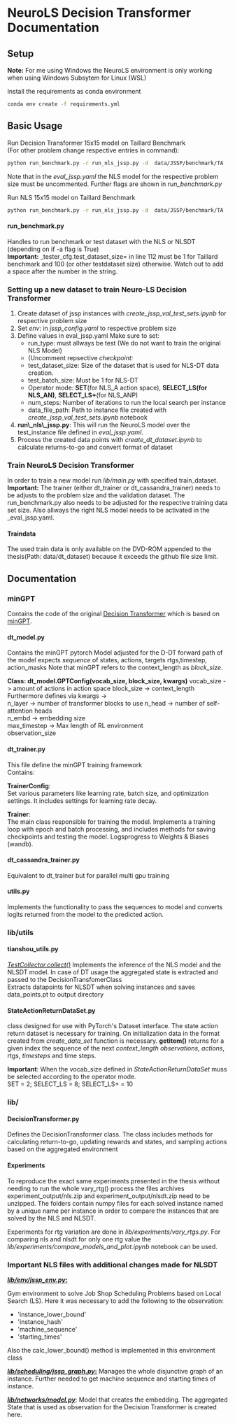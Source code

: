 # NeuroLS Decision Transformer Documentation
## Setup
**Note:** For me using Windows the NeuroLS environment is only working when using Windows Subsytem for Linux  (WSL)  

Install the requirements as conda environment
```sh
conda env create -f requirements.yml
```
## Basic Usage
Run Decision Transformer 15x15 model on Taillard Benchmark   
(For other problem change respective entries in command):

```sh
python run_benchmark.py -r run_nls_jssp.py -d  data/JSSP/benchmark/TA -g 15x15 -p jssp -m nls -e eval_jssp --args "env=jssp15x15_unf" -n 200 -x  15x15/NLSDT_100/brisk-lake-1290.pt -a True --rtg_factor 1.0 
```
Note that in the _eval_jssp.yaml_ the NLS model for the respective problem size must be uncommented.
Further flags are shown in _run_benchmark.py_


Run NLS 15x15 model on Taillard Benchmark
```sh
python run_benchmark.py -r run_nls_jssp.py -d  data/JSSP/benchmark/TA -g 15x15 -p jssp -m nls -e eval_jssp --args "env=jssp15x15_unf" -n 200
```

#### run_benchmark.py
Handles to run benchmark or test dataset with the NLS or NLSDT (depending on if -a flag is True)  
**Important:** _tester_cfg.test_dataset_size= in line 112 must be 1 for Taillard benchmark and 100 (or other testdataset size) otherwise.
Watch out to add a space after the number in the string.

### Setting up a new dataset to train Neuro-LS Decision Transformer
<ol>
    <li> Create dataset of jssp instances with <i>create_jssp_val_test_sets.ipynb</i> for respective problem size 
    </li>
<li> Set <i>env</i>: in <i>jssp_config.yaml</i> to respective problem size</li>
<li> Define values in eval_jssp.yaml 
    Make sure to set:
    <ul>
        <li>run_type: must allways be test (We do not want to train the original NLS Model)</li>
        <li>(Uncomment repsective <i>checkpoint:</i> </li>
        <li>test_dataset_size: Size of the dataset that is used for NLS-DT data creation.</li>
        <li>test_batch_size: Must be 1 for NLS-DT</li>
        <li>Operator mode: <b>SET</b>(for NLS_A action space), <b>SELECT_LS(for NLS_AN)</b>, <b>SELECT_LS+</b>(for NLS_ANP)</li>
        <li>num_steps: Number of iterations to run the local search per instance</li>
        <li>data_file_path: Path to instance file created with <i>create_jssp_val_test_sets.ipynb</i> notebook</li>
    </ul>
</li>
<li><b>run\_nls\_jssp.py</b>: This will run the NeuroLS model over the test_instance file defined in <i>eval_jssp.yaml</i>.
</li>
<li>Process the created data points with <i>create_dt_dataset.ipynb</i> to calculate returns-to-go and convert format of dataset</li>
</ol>

### Train NeuroLS Decision Transformer ###
In order to train a new model run _lib/main.py_ with specified train_dataset.
**Important:** The trainer (either dt_trainer or dt_cassandra_trainer) needs to be adjusts to the problem size and the validation dataset.
The run_benchmark.py also needs to be adjusted for the respective training data set size. Also allways the right NLS model needs to be activated in the _eval_jssp.yaml.
#### Traindata
The used train data is only available on the DVD-ROM appended to the thesis(Path: data/dt_dataset) because it exceeds the github file size limit.


## Documentation
### minGPT ### 
 Contains the code of the original [Decision Transformer](https://github.com/kzl/decision-transformer/ "Named link title") which is based on [minGPT](https://github.com/karpathy/minGPT).
#### dt_model.py #### 
Contains the minGPT pytorch Model adjusted for the D-DT
forward path of the model expects _sequence_ of states, actions, targets rtgs,timestep, action_masks
Note that minGPT refers to the context_length as _block_size_.

**Class: dt_model.GPTConfig(vocab_size, block_size, kwargs)**
vocab_size -> amount of actions in action space
block_size -> context_length  
Furthermore defines via kwargs ->  
n_layer -> number of transformer blocks to use
n_head -> number of self-attention heads  
n_embd -> embedding size  
max_timestep -> Max length of RL environment  
observation_size

#### dt_trainer.py ####
This file define the minGPT training framework  
Contains: 

**TrainerConfig**:  
Set various parameters like learning rate, batch size, and optimization settings. It includes settings for learning rate decay.

**Trainer**:  
The main class responsible for training the model. Implements a training loop with epoch and batch processing, and includes methods for saving checkpoints and testing the model. Logsprogress to Weights & Biases (wandb).

#### dt_cassandra_trainer.py ####
Equivalent to dt_trainer but for parallel multi gpu training

#### utils.py ####
Implements the functionality to pass the sequences to model 
and converts logits returned from the model to the predicted action.


### lib/utils ###
#### tianshou_utils.py ####
<u>_TestCollector.collect()_</u>
Implements the inference of the NLS model and the NLSDT model. In case of DT usage the aggregated state is extracted and passed to the DecisionTransfomerClass  
Extracts datapoints for NLSDT when solving instances and saves data_points.pt to output directory

#### StateActionReturnDataSet.py ####
class designed for use with PyTorch's Dataset interface.
The state action return dataset is necessary for training. On initialization data in the
format created from _create_data_set_ function is necessary.
__getitem()__ 
returns  for a given index the sequence of the next _context_length_ _observations_, _actions_, rtgs, _timesteps_ 
and time steps. 

**Important**: When the vocab_size defined in _StateActionReturnDataSet_ muss be selected according to the operator mode.  
SET = 2; SELECT_LS = 8; SELECT_LS+ = 10


### lib/ ###
#### DecisionTransformer.py ###
Defines the DecisionTransformer class. The class includes methods for calculating return-to-go, updating rewards and states, and sampling actions based on the aggregated environment 

#### Experiments ####
To reproduce the exact same experiments presented in the thesis without needing to run the whole vary_rtg() process the files archives experiment_output/nls.zip
and experiment_output/nlsdt.zip need to be unzipped.
The folders contain numpy files for each solved instance named by a unique name per instance in order to compare the instances that are
solved by the NLS and NLSDT.

Experiments for rtg variation are done in _lib/experiments/vary_rtgs.py_. For comparing nls and nlsdt for only one rtg value 
the _lib/experiments/compare_models_and_plot.ipynb_ notebook can be used.


### Important NLS files with additional changes made for NLSDT ### 
**<u>_lib/env/jssp_env.py_:</u>** 

Gym environment to solve Job Shop Scheduling Problems based on Local Search (LS).
Here it was necessary to add the following to the observation:
<ul>
<li>'instance_lower_bound'</li>
<li>'instance_hash'</li>
<li>'machine_sequence'</li>
<li>'starting_times'</li>
</ul>
Also the calc_lower_bound() method is implemented in this environment class

**<u>_lib/scheduling/jssp_graph.py_:</u>** 
Manages the whole disjunctive graph of an instance. Further needed
to get machine sequence and starting times of instance.

**<u>_lib/networks/model.py_</u>**: Model that creates the embedding. The aggregated State that is used as observation for
the Decision Transformer is created here.
